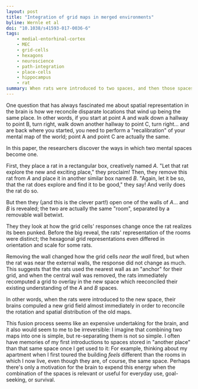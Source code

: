 ```yaml
---
layout: post
title: "Integration of grid maps in merged environments"
byline: Wernle et al
doi: "10.1038/s41593-017-0036-6"
tags:
    - medial-entorhinal-cortex
    - MEC
    - grid-cells
    - hexagons
    - neuroscience
    - path-integration
    - place-cells
    - hippocampus
    - rat
summary: When rats were introduced to two spaces, and then those spaces were connected, their grid-cell representation of the new connected space was a combination of old information about the discrete subspaces alongside new "reconciliation" grids that combined the two.
---
```


One question that has always fascinated me about spatial representation in the brain is how we reconcile disparate locations that wind up being the same place. In other words, if you start at point A and walk down a hallway to point B, turn right, walk down another hallway to point C, turn right... and are back where you started, you need to perform a "recalibration" of your mental map of the world; point A and point C are actually the same.

In this paper, the researchers discover the ways in which two mental spaces become one.

First, they place a rat in a rectangular box, creatively named $A$. "Let that rat explore the new and exciting place," they proclaim! Then, they remove this rat from $A$ and place it in another similar box named $B$. "Again, let it be so, that the rat does explore and find it to be good," they say! And verily does the rat do so.

But then they (¡and this is the clever part!) open one of the walls of $A$... and $B$ is revealed; the two are actually the same "room", separated by a removable wall betwixt.

They they look at how the grid cells' responses change once the rat realizes its been punked. Before the big reveal, the rats' representation of the rooms were distinct; the hexagonal grid representations even differed in orientation and scale for some rats.

Removing the wall changed how the grid cells _near the wall_ fired, but when the rat was near the external walls, the response did not change as much. This suggests that the rats used the nearest wall as an "anchor" for their grid, and when the central wall was removed, the rats immediately recomputed a grid to overlay in the new space which reeconciled their existing understanding of the $A$ and $B$ spaces.

In other words, when the rats were introduced to the new space, their brains compuled a new grid field almost immediately in order to reconcile the rotation and spatial distribution of the old maps.

This fusion process seems like an expensive undertaking for the brain, and it also would seem to me to be irreversible: I imagine that combining two maps into one is simple, but re-separating them is not so simple. I often have memories of my first introductions to spaces stored in "another place" than that same space once I get used to it: For example, thinking about my apartment when I first toured the building _feels_ different than the rooms in which I now live, even though they are, of course, the same space. Perhaps there's only a motivation for the brain to expend this energy when the combination of the spaces is relevant or useful for everyday use, goal-seeking, or survival.
